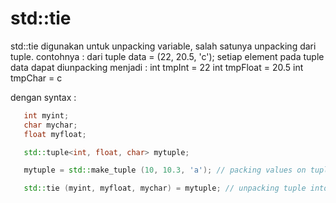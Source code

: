 # std::tie

std::tie digunakan untuk unpacking variable, salah satunya unpacking dari tuple.
contohnya :
dari tuple data = (22, 20.5, 'c');
setiap element pada tuple data dapat diunpacking menjadi :
int tmpInt = 22
int tmpFloat = 20.5
int tmpChar = c

 dengan syntax :
 ```c++
    int myint;
    char mychar;
    float myfloat;

    std::tuple<int, float, char> mytuple; 

    mytuple = std::make_tuple (10, 10.3, 'a'); // packing values on tuple

    std::tie (myint, myfloat, mychar) = mytuple; // unpacking tuple into variables
 ```
